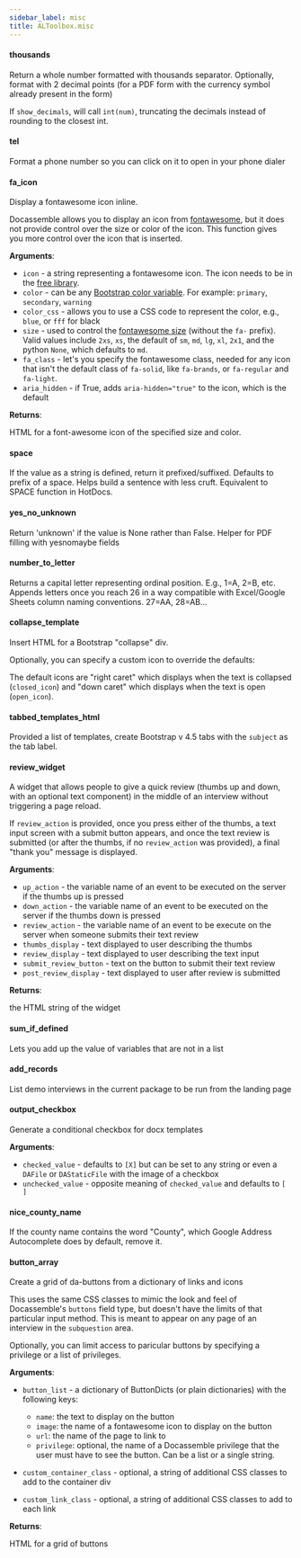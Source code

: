 ```yaml
---
sidebar_label: misc
title: ALToolbox.misc
---
```


#### thousands

Return a whole number formatted with thousands separator.
Optionally, format with 2 decimal points (for a PDF form with the
currency symbol already present in the form)

If `show_decimals`, will call `int(num)`, truncating the decimals instead of
rounding to the closest int.

#### tel

Format a phone number so you can click on it to open in your phone dialer

#### fa\_icon

Display a fontawesome icon inline.

Docassemble allows you to display an icon from [fontawesome](https://fontawesome.com),
but it does not provide control over the size or color of the icon. This function gives
you more control over the icon that is inserted.

**Arguments**:

- `icon` - a string representing a fontawesome icon. The icon needs to be in the
  [free library](https://fontawesome.com/search?o=r&amp;m=free).
- `color` - can be any [Bootstrap color variable](https://getbootstrap.com/docs/5.0/utilities/colors/).
  For example: `primary`, `secondary`, `warning`
- `color_css` - allows you to use a CSS code to represent the color, e.g., `blue`, or ``fff`` for black
- `size` - used to control the [fontawesome size](https://fontawesome.com/v6.0/docs/web/style/size)
  (without the `fa-` prefix). Valid values include `2xs`, `xs`, the default of `sm`,
  `md`, `lg`, `xl`, `2x1`, and the python `None`, which defaults to `md`.
- `fa_class` - let&#x27;s you specify the fontawesome class, needed for any icon that isn&#x27;t
  the default class of `fa-solid`, like `fa-brands`, or `fa-regular` and `fa-light`.
- `aria_hidden` - if True, adds `aria-hidden="true"` to the icon, which is the default
  

**Returns**:

  HTML for a font-awesome icon of the specified size and color.

#### space

If the value as a string is defined, return it prefixed/suffixed. Defaults to prefix
of a space. Helps build a sentence with less cruft. Equivalent to SPACE function in
HotDocs.

#### yes\_no\_unknown

Return &#x27;unknown&#x27; if the value is None rather than False. Helper for PDF filling with
yesnomaybe fields

#### number\_to\_letter

Returns a capital letter representing ordinal position. E.g., 1=A, 2=B, etc. Appends letters
once you reach 26 in a way compatible with Excel/Google Sheets column naming conventions. 27=AA, 28=AB...

#### collapse\_template

Insert HTML for a Bootstrap &quot;collapse&quot; div.

Optionally, you can specify a custom icon to override the defaults:

The default icons are &quot;right caret&quot; which displays when the text is collapsed (`closed_icon`) and
&quot;down caret&quot; which displays when the text is open (`open_icon`).

#### tabbed\_templates\_html

Provided a list of templates, create Bootstrap v 4.5 tabs with the `subject` as the tab label.

#### review\_widget

A widget that allows people to give a quick review (thumbs up and down, with an optional text
component) in the middle of an interview without triggering a page reload.

If `review_action` is provided, once you press either of the thumbs, a text input screen with
a submit button appears, and once the text review is submitted (or after the thumbs, if no
`review_action` was provided), a final &quot;thank you&quot; message is displayed.

**Arguments**:

- `up_action` - the variable name of an event to be executed on the server if the
  thumbs up is pressed
- `down_action` - the variable name of an event to be executed on the server if the
  thumbs down is pressed
- `review_action` - the variable name of an event to be execute on the
  server when someone submits their text review
- `thumbs_display` - text displayed to user describing the thumbs
- `review_display` - text displayed to user describing the text input
- `submit_review_button` - text on the button to submit their text review
- `post_review_display` - text displayed to user after review is submitted

**Returns**:

  the HTML string of the widget

#### sum\_if\_defined

Lets you add up the value of variables that are not in a list

#### add\_records

List demo interviews in the current package to be run from the landing page

#### output\_checkbox

Generate a conditional checkbox for docx templates

**Arguments**:

- `checked_value` - defaults to `[X]` but can be set to any string or even a `DAFile` or `DAStaticFile`
  with the image of a checkbox
- `unchecked_value` - opposite meaning of `checked_value` and defaults to `[  ]`

#### nice\_county\_name

If the county name contains the word &quot;County&quot;, which Google Address
Autocomplete does by default, remove it.

#### button\_array

Create a grid of da-buttons from a dictionary of links and icons

This uses the same CSS classes to mimic the look and feel of Docassemble&#x27;s `buttons` field type, but
doesn&#x27;t have the limits of that particular input method. This is meant to appear
on any page of an interview in the `subquestion` area.

Optionally, you can limit access to paricular buttons by specifying a privilege or a list
of privileges.

**Arguments**:

- `button_list` - a dictionary of ButtonDicts (or plain dictionaries) with the following keys:
  - `name`: the text to display on the button
  - `image`: the name of a fontawesome icon to display on the button
  - `url`: the name of the page to link to
  - `privilege`: optional, the name of a Docassemble privilege that the user must have to see the button. Can be a list or a single string.
  
- `custom_container_class` - optional, a string of additional CSS classes to add to the container div
- `custom_link_class` - optional, a string of additional CSS classes to add to each link
  

**Returns**:

  HTML for a grid of buttons

